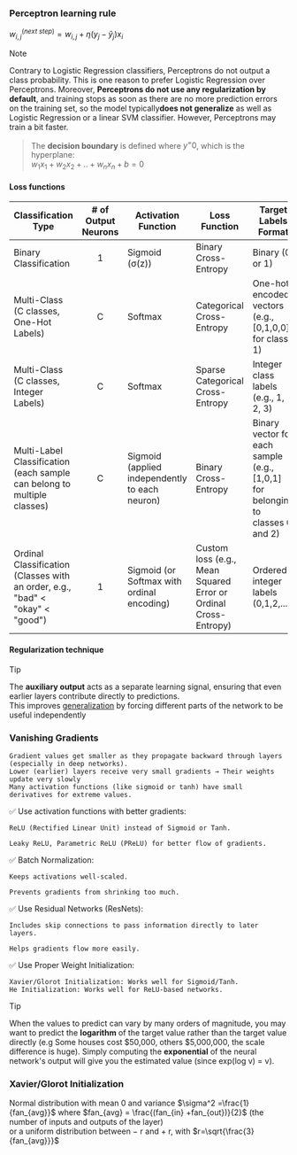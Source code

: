 ### Perceptron learning rule
$w_{i,j}^{(next\ step)} = w_{i,j} + \eta(y_j - \hat{y}_j)x_i$

> [!NOTE]
> Contrary to Logistic Regression classifiers, Perceptrons do not output a class
probability. This is one reason to prefer Logistic Regression over Perceptrons.
Moreover, **Perceptrons do not use any regularization by default**, and training stops as
soon as there are no more prediction errors on the training set, so the model typically**does not generalize** as well as Logistic Regression or a linear SVM classifier. However,
Perceptrons may train a bit faster.

>The **decision boundary** is defined where $y^=0$, which is the hyperplane:\
$w_1x_1+w_2x_2+ .. +w_nx_n+b=0$
    
#### Loss functions

| Classification Type	| # of Output Neurons	| Activation Function	| Loss Function |	Target Labels Format
| -------- | :-------: | ------- | ------- | ------- |
| Binary Classification	| 1		| Sigmoid (σ(z))	| 	Binary Cross-Entropy 	| Binary (0 or 1)
| Multi-Class (C classes, One-Hot Labels)		| C		| Softmax		| Categorical Cross-Entropy | One-hot encoded vectors (e.g., [0,1,0,0] for class 1)
|Multi-Class (C classes, Integer Labels)		| C		| Softmax		| Sparse Categorical Cross-Entropy | Integer class labels (e.g., 1, 2, 3)
Multi-Label Classification (each sample can belong to multiple classes)	| C	| Sigmoid (applied independently to each neuron)| Binary Cross-Entropy| Binary vector for each sample (e.g., [1,0,1] for belonging to classes 0 and 2)
| Ordinal Classification (Classes with an order, e.g., "bad" < "okay" < "good")	| 1	| Sigmoid (or Softmax with ordinal encoding)| Custom loss (e.g., Mean Squared Error or Ordinal Cross-Entropy)| Ordered integer labels (0,1,2,...)

#### Regularization technique
> [!TIP]
> The **auxiliary output** acts as a separate learning signal, ensuring that even earlier layers contribute directly to predictions.\
> This improves <ins>generalization</ins> by forcing different parts of the network to be useful independently

### Vanishing Gradients

    Gradient values get smaller as they propagate backward through layers (especially in deep networks).
    Lower (earlier) layers receive very small gradients → Their weights update very slowly
    Many activation functions (like sigmoid or tanh) have small derivatives for extreme values.
    
✅ Use activation functions with better gradients:

    ReLU (Rectified Linear Unit) instead of Sigmoid or Tanh.

    Leaky ReLU, Parametric ReLU (PReLU) for better flow of gradients.

✅ Batch Normalization:

    Keeps activations well-scaled.

    Prevents gradients from shrinking too much.

✅ Use Residual Networks (ResNets):

    Includes skip connections to pass information directly to later layers.

    Helps gradients flow more easily.

✅ Use Proper Weight Initialization:

    Xavier/Glorot Initialization: Works well for Sigmoid/Tanh.
    He Initialization: Works well for ReLU-based networks.

>[!TIP]
> When the values to predict can vary by many orders of magnitude, you may want to predict the **logarithm** of the target value rather than the target value directly (e.g Some houses cost $50,000, others $5,000,000, the scale difference is huge). Simply computing the **exponential** of the neural network's output will give you the estimated value (since exp(log v) = v).

### Xavier/Glorot Initialization
Normal distribution with mean 0 and variance 
$\sigma^2 =\frac{1}{fan_{avg}}$ where $fan_{avg} = \frac{(fan_{in} +fan_{out})}{2}$ (the number of inputs and outputs of the layer)\
or a uniform distribution between − r and + r, with $r=\sqrt{\frac{3}{fan_{avg}}}$
